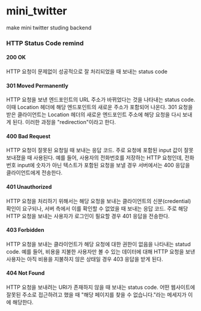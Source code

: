 # mini_twitter
make mini twitter studing backend

### HTTP Status Code remind

#### 200 OK

HTTP 요청이 문제없이 성공적으로 잘 처리되었을 때 보내는 status code

#### 301 Moved Permanently

HTTP 요청을 보낸 엔드포인트의 URL 주소가 바뀌었다는 것을 나타내는 status code.
이때 Location 헤더에 해당 엔드포인트의 새로운 주소가 포함되어 나온다.
301 요청을 받은 클라이언트는 Location 헤더의 새로운 엔드포인트 주소에 해당 요청을 다시 보내게 된다. 이러한 과정을 "redirection"이라고 한다.

#### 400 Bad Request

HTTP 요청이 잘못된 요청일 때 보내는 응답 코드.
주로 요청에 포함된 input 값이 잘못 보내졌을 때 사용된다.
예를 들어, 사용자의 전화번호를 저장하는 HTTP 요청인데, 전화번호 input에 숫자가 아닌 텍스트가 포함된 요청을 보낼 경우 서버에서는 400 응답을 클라이언트에게 전송한다.

#### 401 Unauthorized

HTTP 요청을 처리하기 위해서는 해당 요청을 보내는 클라이언트의 신분(credential) 확인이 요구되나, 서버 측에서 이를 확인할 수 없었을 때 보내는 응답 코드.
주로 해당 HTTP 요청을 보내는 사용자가 로그인이 필요할 경우 401 응답을 전송한다.

#### 403 Forbidden

HTTP 요청을 보내는 클라이언트가 해당 요청에 대한 권한이 없음을 나타내는 statud code. 예를 들어, 비용을 지불한 사용자만 볼 수 있는 데이터에 대해 HTTP 요청을 보낸 사용자는 아직 비용을 지불하지 않은 상태일 경우 403 응답을 받게 된다.

#### 404 Not Found

HTTP 요청을 보내려는 URI가 존재하지 않을 때 보내는 status code. 어떤 웹사이트에 잘못된 주소로 접근하려고 했을 때 "해당 페이지를 찾을 수 없습니다."라는 메세지가 이에 해당한다.


